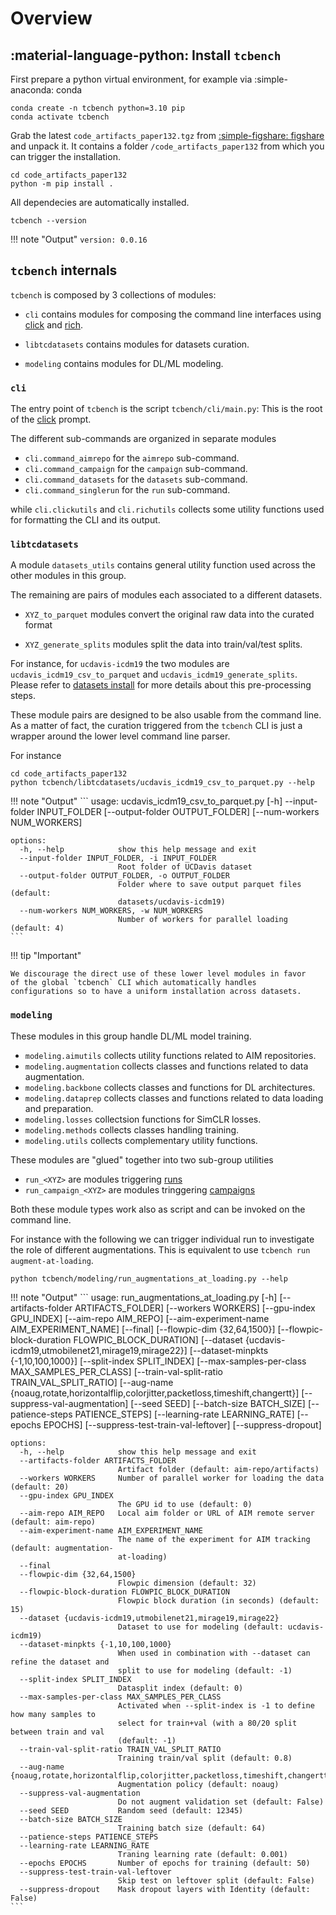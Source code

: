 # Overview

## :material-language-python: Install `tcbench`

First prepare a python virtual environment, for example via :simple-anaconda: conda
```
conda create -n tcbench python=3.10 pip
conda activate tcbench
```

Grab the latest `code_artifacts_paper132.tgz` 
from [:simple-figshare: figshare](https://figshare.com/s/cab23f730cfbc5172f78) and unpack it.
It contains a folder `/code_artifacts_paper132` from which you can trigger the installation.

```
cd code_artifacts_paper132
python -m pip install .
```

All dependecies are automatically installed.

```
tcbench --version
```

!!! note "Output"
    ```
    version: 0.0.16
    ```

## `tcbench` internals

`tcbench` is composed by 3 collections of modules:

* `cli` contains modules for composing
the command line interfaces using
[click](https://click.palletsprojects.com/en/8.1.x/) and 
[rich](https://github.com/Textualize/rich).

* `libtcdatasets` contains modules for 
datasets curation.

* `modeling` contains modules for DL/ML modeling.

### `cli`

The entry point of `tcbench` is the script
`tcbench/cli/main.py`: This is the root of the
[click](https://click.palletsprojects.com/en/8.1.x/) prompt.

The different sub-commands are organized in separate modules

* `cli.command_aimrepo` for the `aimrepo` sub-command.
* `cli.command_campaign` for the `campaign` sub-command.
* `cli.command_datasets` for the `datasets` sub-command.
* `cli.command_singlerun` for the `run` sub-command.

while `cli.clickutils` and `cli.richutils` collects
some utility functions used for formatting the CLI
and its output.

### `libtcdatasets`

A module `datasets_utils` contains general utility function
used across the other modules in this group.

The remaining are pairs of modules each associated to 
a different datasets.

* `XYZ_to_parquet` modules convert the original raw data into the curated
format 

* `XYZ_generate_splits` modules split the data into train/val/test splits.

For instance, for `ucdavis-icdm19` the two modules are
`ucdavis_icdm19_csv_to_parquet` and `ucdavis_icdm19_generate_splits`.
Please refer to [datasets install](/datasets/install) for more details
about this pre-processing steps.

These module pairs are designed to be also usable from the command line.
As a matter of fact, the curation triggered from the `tcbench` CLI
is just a wrapper around the lower level command line parser.

For instance
```
cd code_artifacts_paper132
python tcbench/libtcdatasets/ucdavis_icdm19_csv_to_parquet.py --help
```

!!! note "Output"
	```
	usage: ucdavis_icdm19_csv_to_parquet.py [-h] --input-folder INPUT_FOLDER
											[--output-folder OUTPUT_FOLDER]
											[--num-workers NUM_WORKERS]

	options:
	  -h, --help            show this help message and exit
	  --input-folder INPUT_FOLDER, -i INPUT_FOLDER
							Root folder of UCDavis dataset
	  --output-folder OUTPUT_FOLDER, -o OUTPUT_FOLDER
							Folder where to save output parquet files (default:
							datasets/ucdavis-icdm19)
	  --num-workers NUM_WORKERS, -w NUM_WORKERS
							Number of workers for parallel loading (default: 4)
	```

!!! tip "Important"

	We discourage the direct use of these lower level modules in favor
    of the global `tcbench` CLI which automatically handles
    configurations so to have a uniform installation across datasets.


### `modeling`

These modules in this group handle DL/ML model training.

* `modeling.aimutils` collects utility functions related to AIM repositories.
* `modeling.augmentation` collects classes and functions related to data augmentation.
* `modeling.backbone` collects classes and functions for DL architectures.
* `modeling.dataprep` collects classes and functions related to data loading and preparation.
* `modeling.losses` collectsion functions for SimCLR losses.
* `modeling.methods` collects classes handling training.
* `modeling.utils` collects complementary utility functions.

These modules are "glued" together into two sub-group utilities

* `run_<XYZ>` are modules triggering [runs](/modeling/runs)
* `run_campaign_<XYZ>` are modules tringgering [campaigns](/modeling/campaigns)

Both these module types work also as script and can be invoked on the command line.

For instance with the following we can
trigger individual run to investigate
the role of different augmentations.
This is equivalent to use `tcbench run augment-at-loading`.

```
python tcbench/modeling/run_augmentations_at_loading.py --help
```

!!! note "Output"
	```
	usage: run_augmentations_at_loading.py [-h] [--artifacts-folder ARTIFACTS_FOLDER]
										   [--workers WORKERS] [--gpu-index GPU_INDEX]
										   [--aim-repo AIM_REPO]
										   [--aim-experiment-name AIM_EXPERIMENT_NAME]
										   [--final] [--flowpic-dim {32,64,1500}]
										   [--flowpic-block-duration FLOWPIC_BLOCK_DURATION]
										   [--dataset {ucdavis-icdm19,utmobilenet21,mirage19,mirage22}]
										   [--dataset-minpkts {-1,10,100,1000}]
										   [--split-index SPLIT_INDEX]
										   [--max-samples-per-class MAX_SAMPLES_PER_CLASS]
										   [--train-val-split-ratio TRAIN_VAL_SPLIT_RATIO]
										   [--aug-name {noaug,rotate,horizontalflip,colorjitter,packetloss,timeshift,changertt}]
										   [--suppress-val-augmentation] [--seed SEED]
										   [--batch-size BATCH_SIZE]
										   [--patience-steps PATIENCE_STEPS]
										   [--learning-rate LEARNING_RATE] [--epochs EPOCHS]
										   [--suppress-test-train-val-leftover]
										   [--suppress-dropout]

	options:
	  -h, --help            show this help message and exit
	  --artifacts-folder ARTIFACTS_FOLDER
							Artifact folder (default: aim-repo/artifacts)
	  --workers WORKERS     Number of parallel worker for loading the data (default: 20)
	  --gpu-index GPU_INDEX
							The GPU id to use (default: 0)
	  --aim-repo AIM_REPO   Local aim folder or URL of AIM remote server (default: aim-repo)
	  --aim-experiment-name AIM_EXPERIMENT_NAME
							The name of the experiment for AIM tracking (default: augmentation-
							at-loading)
	  --final
	  --flowpic-dim {32,64,1500}
							Flowpic dimension (default: 32)
	  --flowpic-block-duration FLOWPIC_BLOCK_DURATION
							Flowpic block duration (in seconds) (default: 15)
	  --dataset {ucdavis-icdm19,utmobilenet21,mirage19,mirage22}
							Dataset to use for modeling (default: ucdavis-icdm19)
	  --dataset-minpkts {-1,10,100,1000}
							When used in combination with --dataset can refine the dataset and
							split to use for modeling (default: -1)
	  --split-index SPLIT_INDEX
							Datasplit index (default: 0)
	  --max-samples-per-class MAX_SAMPLES_PER_CLASS
							Activated when --split-index is -1 to define how many samples to
							select for train+val (with a 80/20 split between train and val
							(default: -1)
	  --train-val-split-ratio TRAIN_VAL_SPLIT_RATIO
							Training train/val split (default: 0.8)
	  --aug-name {noaug,rotate,horizontalflip,colorjitter,packetloss,timeshift,changertt}
							Augmentation policy (default: noaug)
	  --suppress-val-augmentation
							Do not augment validation set (default: False)
	  --seed SEED           Random seed (default: 12345)
	  --batch-size BATCH_SIZE
							Training batch size (default: 64)
	  --patience-steps PATIENCE_STEPS
	  --learning-rate LEARNING_RATE
							Traning learning rate (default: 0.001)
	  --epochs EPOCHS       Number of epochs for training (default: 50)
	  --suppress-test-train-val-leftover
							Skip test on leftover split (default: False)
	  --suppress-dropout    Mask dropout layers with Identity (default: False)
	```
